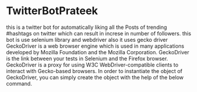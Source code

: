 # TwitterBotPrateek
this is a twitter bot for automatically liking all the Posts of trending #hashtags on twitter which can result in increse in number of followers.
this bot is use selenium library and webdriver 
also it uses gecko driver 
GeckoDriver is a web browser engine which is used in many applications developed by Mozilla Foundation and the Mozilla Corporation. GeckoDriver is the link between your tests in Selenium and the Firefox browser. GeckoDriver is a proxy for using W3C WebDriver-compatible clients to interact with Gecko-based browsers. In order to instantiate the object of GeckoDriver, you can simply create the object with the help of the below command.
